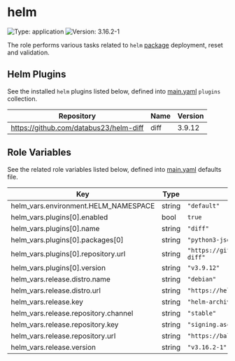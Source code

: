 # helm

![Type: application](https://img.shields.io/badge/Type-application-informational?style=flat-square) ![Version: 3.16.2-1](https://img.shields.io/badge/Version-3.16.2--1-informational?style=flat-square)

The role performs various tasks related to `helm` [package](https://helm.baltorepo.com/stable/debian/packages/helm/releases/3.16.2-1) deployment, reset and validation.

## Helm Plugins

See the installed `helm` plugins listed below, defined into [main.yaml](./defaults/main.yaml) `plugins` collection.

| Repository | Name | Version |
|------------|------|---------|
| https://github.com/databus23/helm-diff | diff | 3.9.12 |

## Role Variables

See the related role variables listed below, defined into [main.yaml](./defaults/main.yaml) defaults file.

| Key | Type | Default | Description |
|-----|------|---------|-------------|
| helm_vars.environment.HELM_NAMESPACE | string | `"default"` |  |
| helm_vars.plugins[0].enabled | bool | `true` |  |
| helm_vars.plugins[0].name | string | `"diff"` |  |
| helm_vars.plugins[0].packages[0] | string | `"python3-jsonpatch"` |  |
| helm_vars.plugins[0].repository.url | string | `"https://github.com/databus23/helm-diff"` |  |
| helm_vars.plugins[0].version | string | `"v3.9.12"` |  |
| helm_vars.release.distro.name | string | `"debian"` |  |
| helm_vars.release.distro.url | string | `"https://helm.baltorepo.com"` |  |
| helm_vars.release.key | string | `"helm-archive-keyring.gpg"` |  |
| helm_vars.release.repository.channel | string | `"stable"` |  |
| helm_vars.release.repository.key | string | `"signing.asc"` |  |
| helm_vars.release.repository.url | string | `"https://baltocdn.com/helm"` |  |
| helm_vars.release.version | string | `"v3.16.2-1"` |  |
